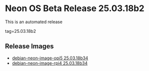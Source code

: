 # Neon OS Beta Release 25.03.18b2
This is an automated release

tag=25.03.18b2

## Release Images
- [debian-neon-image-opi5 25.03.18b34](https://download.neonaiservices.com/neon_os/core/rpi4/dev/debian-neon-image-rpi4_2025-03-18_21_33.img.xz)
- [debian-neon-image-rpi4 25.03.18b34](https://download.neonaiservices.com/neon_os/core/rpi4/dev/debian-neon-image-rpi4_2025-03-18_21_33.img.xz)
